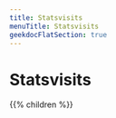 ```yaml
---
title: Statsvisits
menuTitle: Statsvisits 
geekdocFlatSection: true
---
```

        
# Statsvisits

{{% children %}}